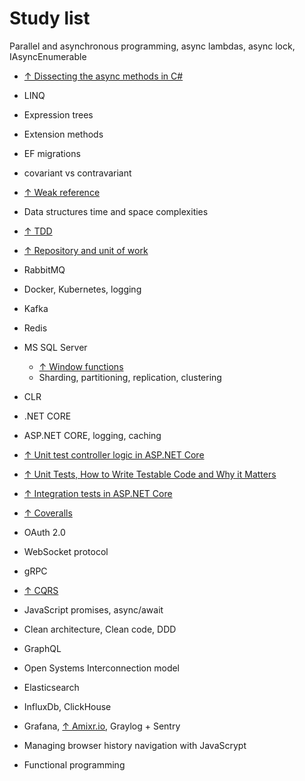 # Study list

Parallel and asynchronous programming, async lambdas, async lock, IAsyncEnumerable
* [↑ Dissecting the async methods in C#](https://devblogs.microsoft.com/premier-developer/dissecting-the-async-methods-in-c/)

* LINQ
* Expression trees
* Extension methods
* EF migrations
* covariant vs contravariant
* [↑ Weak reference](https://docs.microsoft.com/en-us/dotnet/api/system.weakreference?view=netcore-3.1)
* Data structures time and space complexities

* [↑ TDD](https://www.youtube.com/watch?v=a7BvGBT0gFw)

* [↑ Repository and unit of work](https://www.c-sharpcorner.com/article/repository-and-unitofwork-pattern-part-2/)

* RabbitMQ

* Docker, Kubernetes, logging

* Kafka

* Redis

* MS SQL Server
  * [↑ Window functions](https://docs.microsoft.com/en-us/sql/t-sql/queries/select-over-clause-transact-sql?view=sql-server-ver15)
  * Sharding, partitioning, replication, clustering

* CLR

* .NET CORE

* ASP.NET CORE, logging, caching

* [↑ Unit test controller logic in ASP.NET Core](https://docs.microsoft.com/en-us/aspnet/core/mvc/controllers/testing?view=aspnetcore-3.1)

* [↑ Unit Tests, How to Write Testable Code and Why it Matters](https://www.toptal.com/qa/how-to-write-testable-code-and-why-it-matters)

* [↑ Integration tests in ASP.NET Core](https://docs.microsoft.com/en-us/aspnet/core/test/integration-tests)

* [↑ Coveralls](https://devblogs.microsoft.com/premier-developer/dissecting-the-async-methods-in-c/)

* OAuth 2.0

* WebSocket protocol

* gRPC

* [↑ CQRS](https://www.youtube.com/watch?v=xKKVW94F2bc)

* JavaScript promises, async/await

* Clean architecture, Clean code, DDD

* GraphQL

* Open Systems Interconnection model

* Elasticsearch

* InfluxDb, ClickHouse

* Grafana, [↑ Amixr.io](https://amixr.io), Graylog + Sentry

* Managing browser history navigation with JavaScrypt

* Functional programming
